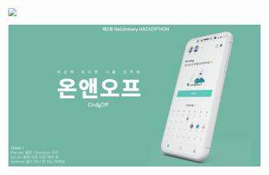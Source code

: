 <div align=left> 
    <a href="https://github.com/CMC-Hackathon-Team1">
        <img src="https://img.shields.io/badge/-Github-000000?style=flat&logo=Github">
    </a>  
</div>

![image](https://github.com/CMC-Hackathon-Team1/.github/blob/master/profile/main.png?raw=true)
